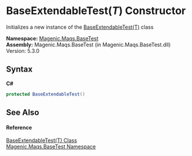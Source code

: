 # BaseExtendableTest(*T*) Constructor 
 

Initializes a new instance of the <a href="#/MAQS_5/BaseTest_AUTOGENERATED/BaseExtendableTest('T')_Class">BaseExtendableTest(T)</a> class

**Namespace:**&nbsp;<a href="#/MAQS_5/BaseTest_AUTOGENERATED/Magenic-Maqs-BaseTest_Namespace">Magenic.Maqs.BaseTest</a><br />**Assembly:**&nbsp;Magenic.Maqs.BaseTest (in Magenic.Maqs.BaseTest.dll) Version: 5.3.0

## Syntax

**C#**<br />
``` C#
protected BaseExtendableTest()
```


## See Also


#### Reference
<a href="#/MAQS_5/BaseTest_AUTOGENERATED/BaseExtendableTest('T')_Class">BaseExtendableTest(T) Class</a><br /><a href="#/MAQS_5/BaseTest_AUTOGENERATED/Magenic-Maqs-BaseTest_Namespace">Magenic.Maqs.BaseTest Namespace</a><br />